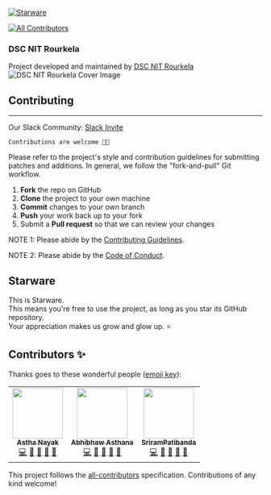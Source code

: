 [![Starware](https://img.shields.io/badge/Starware-⭐-black?labelColor=f9b00d)](https://github.com/zepfietje/starware)
<!-- ALL-CONTRIBUTORS-BADGE:START - Do not remove or modify this section -->
[![All Contributors](https://img.shields.io/badge/all_contributors-3-orange.svg?style=flat-square)](#contributors-)
<!-- ALL-CONTRIBUTORS-BADGE:END -->

### DSC NIT Rourkela
Project developed and maintained by [DSC NIT Rourkela](https://dscnitrourkela.org/)
![DSC NIT Rourkela Cover Image](./RepoCover.png)

## Contributing 
------------
Our Slack Community: [Slack Invite](http://bit.ly/NITRDevs) <br>

`Contributions are welcome 🎉🎉`

Please refer to the project's style and contribution guidelines for submitting patches and additions. In general, we follow the "fork-and-pull" Git workflow.

 1. **Fork** the repo on GitHub
 2. **Clone** the project to your own machine
 3. **Commit** changes to your own branch
 4. **Push** your work back up to your fork
 5. Submit a **Pull request** so that we can review your changes

NOTE 1: Please abide by the [Contributing Guidelines](./CONTRIBUTING.md).

NOTE 2: Please abide by the [Code of Conduct](./CODE_OF_CONDUCT.md).


## Starware

This is Starware.  
This means you're free to use the project, as long as you star its GitHub repository.  
Your appreciation makes us grow and glow up. ⭐

## Contributors ✨

Thanks goes to these wonderful people ([emoji key](https://allcontributors.org/docs/en/emoji-key)):

<!-- ALL-CONTRIBUTORS-LIST:START - Do not remove or modify this section -->
<!-- prettier-ignore-start -->
<!-- markdownlint-disable -->
<table>
  <tr>
    <td align="center"><a href="https://github.com/nayakastha"><img src="https://avatars.githubusercontent.com/u/58568514?v=4?s=100" width="100px;" alt=""/><br /><sub><b>Astha Nayak</b></sub></a><br /><a href="https://github.com/dscnitrourkela/project-maple/commits?author=nayakastha" title="Code">💻</a> <a href="https://github.com/dscnitrourkela/project-maple/commits?author=nayakastha" title="Documentation">📖</a> <a href="#ideas-nayakastha" title="Ideas, Planning, & Feedback">🤔</a> <a href="#projectManagement-nayakastha" title="Project Management">📆</a> <a href="#maintenance-nayakastha" title="Maintenance">🚧</a></td>
    <td align="center"><a href="https://abhibhaw.co"><img src="https://avatars.githubusercontent.com/u/39991296?v=4?s=100" width="100px;" alt=""/><br /><sub><b>Abhibhaw Asthana</b></sub></a><br /><a href="https://github.com/dscnitrourkela/project-maple/commits?author=abhibhaw" title="Code">💻</a> <a href="https://github.com/dscnitrourkela/project-maple/commits?author=abhibhaw" title="Documentation">📖</a> <a href="#ideas-abhibhaw" title="Ideas, Planning, & Feedback">🤔</a> <a href="#projectManagement-abhibhaw" title="Project Management">📆</a> <a href="#maintenance-abhibhaw" title="Maintenance">🚧</a></td>
    <td align="center"><a href="https://www.linkedin.com/in/patibanda-sriram-237a0b193/"><img src="https://avatars.githubusercontent.com/u/56649197?v=4?s=100" width="100px;" alt=""/><br /><sub><b>SriramPatibanda</b></sub></a><br /><a href="https://github.com/dscnitrourkela/project-maple/commits?author=SriramPatibanda" title="Code">💻</a> <a href="https://github.com/dscnitrourkela/project-maple/commits?author=SriramPatibanda" title="Documentation">📖</a> <a href="#ideas-SriramPatibanda" title="Ideas, Planning, & Feedback">🤔</a> <a href="#projectManagement-SriramPatibanda" title="Project Management">📆</a> <a href="#maintenance-SriramPatibanda" title="Maintenance">🚧</a></td>
  </tr>
</table>

<!-- markdownlint-restore -->
<!-- prettier-ignore-end -->

<!-- ALL-CONTRIBUTORS-LIST:END -->

This project follows the [all-contributors](https://github.com/all-contributors/all-contributors) specification. Contributions of any kind welcome!
